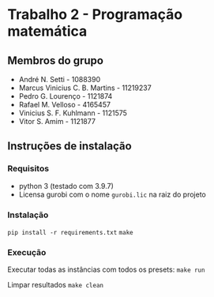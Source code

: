 # Trabalho 2 - Programação matemática

## Membros do grupo
- André N. Setti - 1088390 
- Marcus Vinicius C. B. Martins - 11219237
- Pedro G. Lourenço - 1121874
- Rafael M. Velloso - 4165457
- Vinicius S. F. Kuhlmann - 1121575
- Vitor S. Amim - 1121877

## Instruções de instalação

### Requisitos

- python 3 (testado com 3.9.7)
- Licensa gurobi com o nome `gurobi.lic` na raiz do projeto

### Instalação

`pip install -r requirements.txt`
`make`

### Execução

Executar todas as instâncias com todos os presets:
`make run`

Limpar resultados
`make clean`

